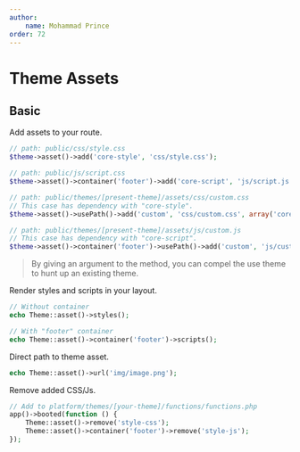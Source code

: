 ```yaml
---
author:
    name: Mohammad Prince
order: 72
---
```


# Theme Assets

## Basic
Add assets to your route.

```php
// path: public/css/style.css
$theme->asset()->add('core-style', 'css/style.css');
```
```php
// path: public/js/script.css
$theme->asset()->container('footer')->add('core-script', 'js/script.js');
```
```php
// path: public/themes/[present-theme]/assets/css/custom.css
// This case has dependency with "core-style".
$theme->asset()->usePath()->add('custom', 'css/custom.css', array('core-style'));
```
```php
// path: public/themes/[present-theme]/assets/js/custom.js
// This case has dependency with "core-script".
$theme->asset()->container('footer')->usePath()->add('custom', 'js/custom.js', array('core-script'));
```

> By giving an argument to the method, you can compel the use theme to hunt
> up an existing theme.

Render styles and scripts in your layout.
```php
// Without container
echo Theme::asset()->styles();

// With "footer" container
echo Theme::asset()->container('footer')->scripts();
```
Direct path to theme asset.
```php
echo Theme::asset()->url('img/image.png');
```
Remove added CSS/Js.
```php
// Add to platform/themes/[your-theme]/functions/functions.php
app()->booted(function () {
    Theme::asset()->remove('style-css');
    Theme::asset()->container('footer')->remove('style-js');
});
```